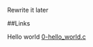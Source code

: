 Rewrite it later

##Links

Hello world [0-hello_world.c](https://github.com/hozayves/alx-low_level_programming/tree/master/0x00-hello_world)

